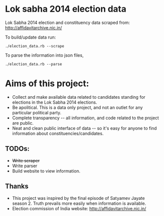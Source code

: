 Lok sabha 2014 election data
============

Lok Sabha 2014 election and constituency data scraped from:
http://affidavitarchive.nic.in/

To build/update data run:

```./election_data.rb --scrape```

To parse the information into json files,

```./election_data.rb --parse```

Aims of this project:
============

* Collect and make available data related to candidates standing for elections in the Lok Sabha 2014 elections.
* Be apolitical. This is a data only project, and not an outlet for any particular political party.
* Complete transparency -- all information, and code related to the project are public.
* Neat and clean public interface of data -- so it's easy for anyone to find information about constituencies/candidates.

TODOs:
---
* ~~Write scraper~~
* Write parser
* Build website to view information.

Thanks
---
* This project was inspired by the final episode of Satyamev Jayate season 2. Truth prevails more easily when information is available.
* Election commission of India website: http://affidavitarchive.nic.in/

